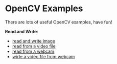 # OpenCV Examples

There are lots of useful OpenCV examples, have fun!

**Read and Write**:

- [read and write image](python/read_and_write_image.py)
- [read from a video file](python/read_video_from_file.py)
- [read from a webcam](python/read_video_from_webcam.py)
- [wirte a video file from webcam](python/write_video_from_webcam.py)
